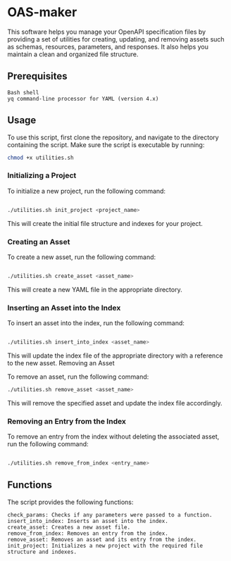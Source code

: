 # OAS-maker

This software helps you manage your OpenAPI specification files by providing a set of utilities for creating, updating, and removing assets such as schemas, resources, parameters, and responses. It also helps you maintain a clean and organized file structure.

## Prerequisites

    Bash shell
    yq command-line processor for YAML (version 4.x)

## Usage

To use this script, first clone the repository, and navigate to the directory containing the script. Make sure the script is executable by running:

```bash
chmod +x utilities.sh
```

### Initializing a Project

To initialize a new project, run the following command:

```bash

./utilities.sh init_project <project_name>
```

This will create the initial file structure and indexes for your project.

### Creating an Asset

To create a new asset, run the following command:

```bash

./utilities.sh create_asset <asset_name>
```

This will create a new YAML file in the appropriate directory.

### Inserting an Asset into the Index

To insert an asset into the index, run the following command:

```bash

./utilities.sh insert_into_index <asset_name>
```

This will update the index file of the appropriate directory with a reference to the new asset.
Removing an Asset

To remove an asset, run the following command:

```bash
./utilities.sh remove_asset <asset_name>
```

This will remove the specified asset and update the index file accordingly.

### Removing an Entry from the Index

To remove an entry from the index without deleting the associated asset, run the following command:

```bash

./utilities.sh remove_from_index <entry_name>

```

## Functions

The script provides the following functions:

    check_params: Checks if any parameters were passed to a function.
    insert_into_index: Inserts an asset into the index.
    create_asset: Creates a new asset file.
    remove_from_index: Removes an entry from the index.
    remove_asset: Removes an asset and its entry from the index.
    init_project: Initializes a new project with the required file structure and indexes.
